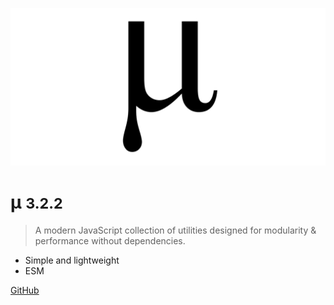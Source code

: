 ![logo](media/mu.png)

# µ <small>3.2.2</small>

> A modern JavaScript collection of utilities designed for modularity & performance without dependencies.

- Simple and lightweight
- ESM

[GitHub](https://github.com/efureev/mu)
